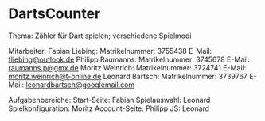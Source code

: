 # DartsCounter

Thema: Zähler für Dart spielen; verschiedene Spielmodi

Mitarbeiter: 
	Fabian Liebing: Matrikelnummer: 3755438 E-Mail: fliebing@outlook.de
	Philipp Raumanns: Matrikelnummer: 3745678 E-Mail: raumanns.p@gmx.de
	Moritz Weinrich: Matrikelnummer: 3724741 E-Mail: moritz.weinrich@t-online.de
	Leonard Bartsch: Matrikelnummer: 3739767 E-Mail: leonardbartsch@googlemail.com
	
Aufgabenbereiche: 
	Start-Seite: Fabian
	Spielauswahl: Leonard
	Spielkonfiguration: Moritz
	Account-Seite: Philipp
	JS: Leonard